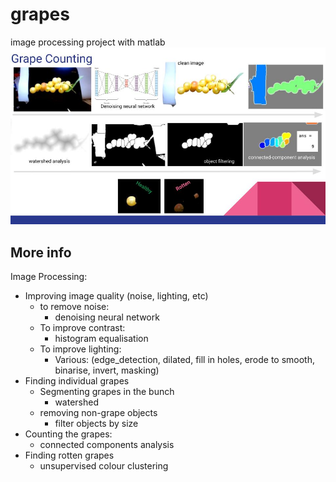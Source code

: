 # grapes
image processing project with matlab
![](img/pipeline.jpg)

## More info
Image Processing: 

* Improving image quality (noise, lighting, etc)
	- to remove noise:
		- denoising neural network 
	- To improve contrast:
		- histogram equalisation
	- To improve lighting:
		- Various: (edge_detection, dilated, fill in holes, erode to smooth, binarise, invert, masking) 
* Finding individual grapes 
	- Segmenting grapes in the bunch
		- watershed
	- removing non-grape objects
		- filter objects by size 
* Counting the grapes:
	- connected components analysis
* Finding rotten grapes
	- unsupervised colour clustering
